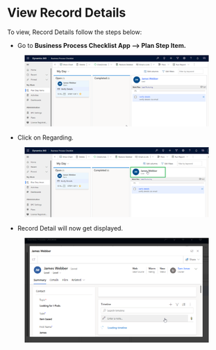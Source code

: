 # View Record Details

To view, Record Details follow the steps below:

* Go to **Business Process Checklist App --> Plan Step Item.**

<figure><img src="../../../.gitbook/assets/VIew recod details_1 (1).png" alt=""><figcaption></figcaption></figure>

* Click on Regarding.

<figure><img src="../../../.gitbook/assets/VIew recod details_2.png" alt=""><figcaption></figcaption></figure>

* Record Detail will now get displayed.

<figure><img src="../../../.gitbook/assets/VIew recod details_3.png" alt=""><figcaption></figcaption></figure>
